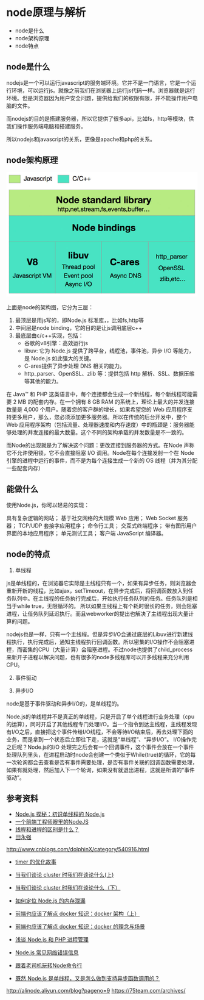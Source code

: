 # node原理与解析

- node是什么
- node架构原理
- node特点

## node是什么

nodejs是一个可以运行javascript的服务端环境。它并不是一门语言，它是一个运行环境，可以运行js。就像之前我们在浏览器上运行js代码一样。浏览器就是运行环境。但是浏览器因为用户安全问题，提供给我们的权限有限，并不能操作用户电脑的文件。

而nodejs的目的是搭建服务器，所以它提供了很多api，比如fs，http等模块，供我们操作服务端电脑和搭建服务。

所以nodejs和javascript的关系，更像是apache和php的关系。

## node架构原理

![架构图](./_img/constructor.jpeg)

上面是node的架构图，它分为三层：

1. 最顶层是用js写的，即Node.js 标准库，，比如fs,http等
2. 中间层是node binding，它的目的是让js调用底层c++
3. 最底层由c/c++实现，包括：
	- 谷歌的v8引擎：高效运行js
	- libuv: 它为 Node.js 提供了跨平台，线程池，事件池，异步 I/O 等能力，是 Node.js 如此强大的关键。
	- C-ares提供了异步处理 DNS 相关的能力。
	- http_parser、OpenSSL、zlib 等：提供包括 http 解析、SSL、数据压缩等其他的能力。

在 Java™ 和 PHP 这类语言中，每个连接都会生成一个新线程，每个新线程可能需要 2 MB 的配套内存。在一个拥有 8 GB RAM 的系统上，理论上最大的并发连接数量是 4,000 个用户。随着您的客户群的增长，如果希望您的 Web 应用程序支持更多用户，那么，您必须添加更多服务器。所以在传统的后台开发中，整个 Web 应用程序架构（包括流量、处理器速度和内存速度）中的瓶颈是：服务器能够处理的并发连接的最大数量。这个不同的架构承载的并发数量是不一致的。 

而Node的出现就是为了解决这个问题：更改连接到服务器的方式。在Node 声称它不允许使用锁，它不会直接阻塞 I/O 调用。Node在每个连接发射一个在 Node 引擎的进程中运行的事件，而不是为每个连接生成一个新的 OS 线程（并为其分配一些配套内存）

## 能做什么

使用Node.js，你可以轻易的实现：

具有复杂逻辑的网站；
基于社交网络的大规模 Web 应用；
Web Socket 服务器；
TCP/UDP 套接字应用程序；
命令行工具；
交互式终端程序；
带有图形用户界面的本地应用程序；
单元测试工具；
客户端 JavaScript 编译器。

## node的特点

1. 单线程

js是单线程的，在浏览器它实际是主线程只有一个，如果有异步任务，则浏览器会重新开新的线程，比如ajax，setTimeout，在异步完成后，将回调函数放入到任务队列中。在主线程的任务执行完成后，开始执行任务队列的任务。任务队列是相当于while true，无限循环的。 所以如果主线程上有个耗时很长的任务，则会阻塞进程，让任务队列延迟执行。而且webworker的提出也解决了主线程出现大量计算的问题。

nodejs也是一样，只有一个主线程。但是异步I/O会通过底层的Libuv进行新建线程执行，执行完成后，通知主线程执行回调函数。所以密集的I/O操作不会阻塞进程，而密集的CPU（大量计算）会阻塞进程。不过node也提供了child_process来新开子进程以解决问题，也有很多的node多线程库可以开多线程来充分利用CPU。


2. 事件驱动


3. 异步I/O

node是基于事件驱动和异步I/O的，是单线程的。

Node.js的单线程并不是真正的单线程，只是开启了单个线程进行业务处理（cpu的运算），同时开启了其他线程专门处理I/O。当一个指令到达主线程，主线程发现有I/O之后，直接把这个事件传给I/O线程，不会等待I/O结束后，再去处理下面的业务，而是拿到一个状态后立即往下走，这就是“单线程”、“异步I/O”。 
I/O操作完之后呢？Node.js的I/O 处理完之后会有一个回调事件，这个事件会放在一个事件处理队列里头，在进程启动时node会创建一个类似于While(true)的循环，它的每一次轮询都会去查看是否有事件需要处理，是否有事件关联的回调函数需要处理，如果有就处理，然后加入下一个轮询，如果没有就退出进程，这就是所谓的“事件驱动”。

## 参考资料

- [Node.js 探秘：初识单线程的 Node.js](http://taobaofed.org/blog/2015/10/29/deep-into-node-1/)
- [一个前端工程师眼里的NodeJS](http://www.infoq.com/cn/articles/nodejs-in-front-end-engineer-view)
- [线程和进程的区别是什么？](https://www.zhihu.com/question/25532384)
- [田永强](http://www.infoq.com/cn/profile/%E7%94%B0%E6%B0%B8%E5%BC%BA)

http://www.cnblogs.com/dolphinX/category/540916.html
- [timer 的优化故事](http://taobaofed.org/blog/2015/10/31/nodejs-timer/)
- [当我们谈论 cluster 时我们在谈论什么(上)](http://taobaofed.org/blog/2015/11/03/nodejs-cluster/)
- [当我们谈论 cluster 时我们在谈论什么（下）](http://taobaofed.org/blog/2015/11/10/nodejs-cluster-2/)

- [如何定位 Node.js 的内存泄漏](http://taobaofed.org/blog/2016/04/16/how-to-find-memory-leak/)
- [前端也应该了解点 docker 知识：docker 架构（上）](http://taobaofed.org/blog/2016/01/21/feders-should-kown-some-docker-2/)
- [前端也应该了解点 docker 知识：docker 的理念与场景](http://taobaofed.org/blog/2016/01/19/feders-should-kown-some-docker-1/)
- [浅谈 Node.js 和 PHP 进程管理](http://taobaofed.org/blog/2015/11/24/nodejs-php-process-manager/)
- [Node.js 常见网络错误信息](http://taobaofed.org/blog/2015/11/05/nodejs-errors/)

- [跟着老司机玩转Node命令行](https://aotu.io/notes/2016/08/09/command-line-development/)
- [既然 Node.js 是单线程，又是怎么做到支持异步函数调用的？](https://www.zhihu.com/question/19914053)

http://alinode.aliyun.com/blog?pageno=9
https://75team.com/archives/